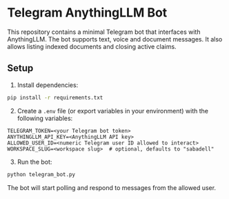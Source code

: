 # Telegram AnythingLLM Bot

This repository contains a minimal Telegram bot that interfaces with AnythingLLM. The bot supports text, voice and document messages. It also allows listing indexed documents and closing active claims.

## Setup

1. Install dependencies:

```bash
pip install -r requirements.txt
```

2. Create a `.env` file (or export variables in your environment) with the following variables:

```
TELEGRAM_TOKEN=<your Telegram bot token>
ANYTHINGLLM_API_KEY=<AnythingLLM API key>
ALLOWED_USER_ID=<numeric Telegram user ID allowed to interact>
WORKSPACE_SLUG=<workspace slug>  # optional, defaults to "sabadell"
```

3. Run the bot:

```bash
python telegram_bot.py
```

The bot will start polling and respond to messages from the allowed user.
